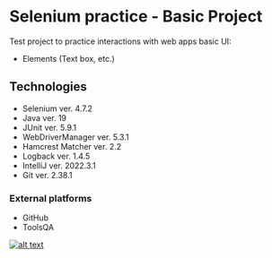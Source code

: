 # Selenium practice - Basic Project
Test project to practice interactions with web apps basic UI: 
* Elements (Text box, etc.)

## Technologies
- Selenium ver. 4.7.2
- Java ver. 19
- JUnit ver. 5.9.1
- WebDriverManager ver. 5.3.1
- Hamcrest Matcher ver. 2.2
- Logback ver. 1.4.5
- IntelliJ ver. 2022.3.1
- Git ver. 2.38.1

### External platforms
- GitHub
- ToolsQA

[![alt text](https://demoqa.com/images/Toolsqa.jpg)](https://demoqa.com/)